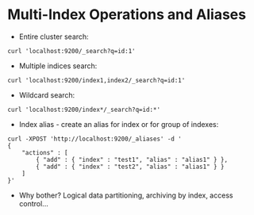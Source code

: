 # Multi-Index Operations and Aliases #

* Entire cluster search:
```
curl 'localhost:9200/_search?q=id:1'
```
* Multiple indices search:
```
curl 'localhost:9200/index1,index2/_search?q=id:1'
```
* Wildcard search:
```
curl 'localhost:9200/index*/_search?q=id:*'
```
* Index alias - create an alias for index or for group of indexes:
```
curl -XPOST 'http://localhost:9200/_aliases' -d '
{
    "actions" : [
        { "add" : { "index" : "test1", "alias" : "alias1" } },
        { "add" : { "index" : "test2", "alias" : "alias1" } }
    ]
}'
```
* Why bother? Logical data partitioning, archiving by index, access control...